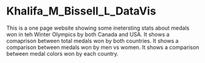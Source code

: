# Khalifa_M_Bissell_L_DataVis
This is a one page website showing some inetersting stats about medals won in teh Winter Olympics by both Canada and USA.
It shows a comaprison between total medals won by both countries.
It shows a comparison between medals won by men vs women.
It shows a comparison between medal colors won by each country.
